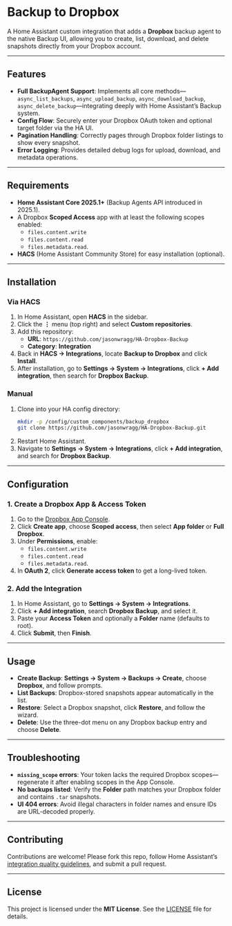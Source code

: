 # Backup to Dropbox

A Home Assistant custom integration that adds a **Dropbox** backup agent to the native Backup UI, allowing you to create, list, download, and delete snapshots directly from your Dropbox account.

---

## Features

- **Full BackupAgent Support**: Implements all core methods—`async_list_backups`, `async_upload_backup`, `async_download_backup`, `async_delete_backup`—integrating deeply with Home Assistant’s Backup system.
- **Config Flow**: Securely enter your Dropbox OAuth token and optional target folder via the HA UI.
- **Pagination Handling**: Correctly pages through Dropbox folder listings to show every snapshot.
- **Error Logging**: Provides detailed debug logs for upload, download, and metadata operations.

---

## Requirements

- **Home Assistant Core 2025.1+** (Backup Agents API introduced in 2025.1).
- A Dropbox **Scoped Access** app with at least the following scopes enabled:
  - `files.content.write`
  - `files.content.read`
  - `files.metadata.read`.
- **HACS** (Home Assistant Community Store) for easy installation (optional).

---

## Installation

### Via HACS

1. In Home Assistant, open **HACS** in the sidebar.
2. Click the **⋮** menu (top right) and select **Custom repositories**.
3. Add this repository:
   - **URL**: `https://github.com/jasonwragg/HA-Dropbox-Backup`
   - **Category**: **Integration**
4. Back in **HACS → Integrations**, locate **Backup to Dropbox** and click **Install**.
5. After installation, go to **Settings → System → Integrations**, click **+ Add integration**, then search for **Dropbox Backup**.

### Manual

1. Clone into your HA config directory:
   ```bash
   mkdir -p /config/custom_components/backup_dropbox
   git clone https://github.com/jasonwragg/HA-Dropbox-Backup.git      /config/custom_components/backup_dropbox
   ```
2. Restart Home Assistant.
3. Navigate to **Settings → System → Integrations**, click **+ Add integration**, and search for **Dropbox Backup**.

---

## Configuration

### 1. Create a Dropbox App & Access Token

1. Go to the [Dropbox App Console](https://www.dropbox.com/developers/apps).
2. Click **Create app**, choose **Scoped access**, then select **App folder** or **Full Dropbox**.
3. Under **Permissions**, enable:
   - `files.content.write`
   - `files.content.read`
   - `files.metadata.read`.
4. In **OAuth 2**, click **Generate access token** to get a long-lived token.

### 2. Add the Integration

1. In Home Assistant, go to **Settings → System → Integrations**.
2. Click **+ Add integration**, search **Dropbox Backup**, and select it.
3. Paste your **Access Token** and optionally a **Folder** name (defaults to root).
4. Click **Submit**, then **Finish**.

---

## Usage

- **Create Backup**: **Settings → System → Backups → Create**, choose **Dropbox**, and follow prompts.
- **List Backups**: Dropbox-stored snapshots appear automatically in the list.
- **Restore**: Select a Dropbox snapshot, click **Restore**, and follow the wizard.
- **Delete**: Use the three-dot menu on any Dropbox backup entry and choose **Delete**.

---

## Troubleshooting

- **`missing_scope` errors**: Your token lacks the required Dropbox scopes—regenerate it after enabling scopes in the App Console.
- **No backups listed**: Verify the **Folder** path matches your Dropbox folder and contains `.tar` snapshots.
- **UI 404 errors**: Avoid illegal characters in folder names and ensure IDs are URL-decoded properly.

---

## Contributing

Contributions are welcome! Please fork this repo, follow Home Assistant’s [integration quality guidelines](https://developers.home-assistant.io/docs/integration_quality_scale/), and submit a pull request.

---

## License

This project is licensed under the **MIT License**. See the [LICENSE](LICENSE) file for details.
